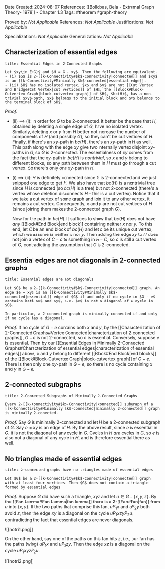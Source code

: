 Date Created: 2024-08-07
References: [[Bollobas, Bela - Extremal Graph Theory- 1978]] - Chapter 1.3
Tags: #theorem #graph-theory 

Proved by: <i>Not Applicable</i>
References: <i>Not Applicable</i>
Justifications: <i>Not Applicable</i>

Specializations: <i>Not Applicable</i>
Generalizations: <i>Not Applicable</i>

## Characterization of essential edges

```ad-theorem
title: Essential Edges in 2-Connected Graphs

Let $xy\in E(G)$ and $H = G - xy$. Then the following are equivalent.
- (i) $G$ is 2-[[k-Connectivity#$k$-Connectivity|connected]] and $xy$ is an [[k-Connectivity#Minimally $k$-connected|essential edge]].
- (ii) $H$ has no isolated vertex, $x$ and $y$ are not [[Cut Vertex and Bridge#Cut Vertex|cut vertices]] of $H$, the [[Block#Block-Cutvertex Graph|block-cutvertex graph]] of $H$, $bc(H)$, has a non-trivial $xy$-path, $x$ belongs to the initial block and $y$ belongs to the terminal block of $H$.

```

<i>Proof.</i>
- (ii) $\implies$ (i): In order for $G$ to be 2-connected, it better be the case that $H$, obtained by deleting a single edge of $G$, have no isolated vertex. Similarly, deleting $x$ or $y$ from $H$ better not increase the number of components of $H$ (and possibly $G$), so they can't be cut vertices of $H$. Finally, if there's an $xy$-path in $bc(H)$, there's an $xy$-path in $H$ as well. This path along with the edge $xy$ give two internally vertex disjoint $xy$-paths in $G$, so $G$ is 2-connected. The essentialness of $xy$ comes from the fact that the $xy$-path in $bc(H)$ is *nontrivial*, so $x$ and $y$ belong to different blocks, so any path between them in $H$ must go through a cut vertex. So there's only one $xy$-path in $H$.

- (i) $\implies$ (ii): $H$ is definitely connected since $G$ is 2-connected and we just snipped one edge to get $H$. We also have that $bc(H)$ is a nontrivial tree since $H$ is connected (so $bc(H)$ is a tree) but not 2-connected (there's a vertex whose deletion disconnects $H$ - this is a cut vertex). Notice that if we take a cut vertex of some graph and join it to any other vertex, it remains a cut vertex. Consequently, $x$ and $y$ are not cut vertices of $H$ (since joining them makes the 2-connected graph $G$).
  
  Now for the path in $bc(H)$. It suffices to show that $bc(H)$ does not have *any* [[Block#End Block|end block]] containing neither $x$ nor $y$. To this end, let $C$ be an end block of $bc(H)$ and let $c$ be its unique cut vertex, which we assume is neither $x$ nor $y$. Then adding the edge $xy$ to $H$ does not join a vertex of $C-c$ to something in $H-C$, so $c$ is still a cut vertex of $G$, contradicting the assumption that $G$ is 2-connected.


## Essential edges are not diagonals in 2-connected graphs

```ad-theorem
title: Essential edges are not diagonals

Let $G$ be a 2-[[k-Connectivity#$k$-Connectivity|connected]] graph. An edge $e = xy$ is an [[k-Connectivity#Minimally $k$-connected|essential]] edge of $G$ if and only if no cycle in $G - e$ contains both $x$ and $y$, i.e. $e$ is not a diagonal of a cycle in $G$.

In particular, a 2-connected graph is minimally connected if and only if no cycle has a diagonal.
```

*Proof.* If no cycle of $G-e$ contains both $x$ and $y$, by the [[Characterization of 2-Connected Graphs#Vertex Connected|characterization of 2-connected graphs]], $G-e$ is not 2-connected, so $e$ is essential. Conversely, suppose $e$ is essential. Then by our [[Essential Edges in Minimally 2-Connected Graphs#Characterization of essential edges|characterization of essential edges]] above, $x$ and $y$ belong to different [[Block#End Block|end blocks]] of the [[Block#Block-Cutvertex Graph|block-cutvertex graph]] of $G-e$. There is then only one $xy$-path in $G-e$, so there is no cycle containing $x$ and $y$ in $G-e$.

## 2-connected subgraphs

```ad-theorem
title: 2-Connected Subgraphs of Minimally 2-Connected Graphs

Every 2-[[k-Connectivity#$k$-Connectivity|connected]] subgraph of a [[k-Connectivity#Minimally $k$-connected|minimally 2-connected]] graph is minimally 2-conected.
```

*Proof.* Say $G$ is minimally 2-connected and let $H$ be a 2-connected subgraph of $G$. Say $e = xy$ is an edge of $H$. By the above result, since $e$ is essential in $G$, it is not the diagonal of any cycle in $G$. Cycles in $H$ *are* cycles in $G$, so $e$ is also not a diagonal of any cycle in $H$, and is therefore essential there as well.


## No triangles made of essential edges

```ad-theorem
title: 2-connected graphs have no triangles made of essential edges

Let $G$ be a 2-[[k-Connectivity#$k$-Connectivity|connected]] graph with at least four vertices. Then $G$ does not contain a triangle formed by essential edges
```

*Proof.* Suppose $G$ did have such a triangle, $xyz$ and let $u \in G - \{x,y,z\}$. By the [[Fan Lemma#Fan Lemma|fan lemma]] there is a 2-[[Fan#Fan|fan]] from $u$ into $\{x,y\}$. If the two paths that comprise this fan, $uP_1x$ and $uP_2y$ both avoid $z$, then the edge $xy$ is a diagonal on the cycle $uP_1xzyP_2u$, contradicting the fact that essential edges are never diagonals.

![[notri1.png]]

On the other hand, say one of the paths on this fan hits $z$, i.e., our fan has the paths (wlog) $uP_1x$ and $uP_2zy$. Then the edge $xz$ is a diagonal on the cycle $uP_1xyzP_2u$. 

![[notri2.png]]

